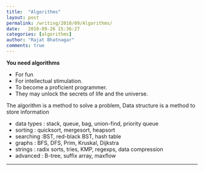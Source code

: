 ```yaml
---
title:  "Algorithms"
layout: post
permalink: /writing/2010/09/Algorithms/
date:   2010-09-26 15:36:27
categories: [algorithms]
author: "Rajat Bhatnagar"
comments: true
---
```


**You need algorithms**

 - For fun  
 - For intellectual stimulation.  
 - To become a proficient programmer.
 -   They may unlock the secrets of life and the universe.
 
 
The algorithm is a method to solve a problem, Data structure is a method to store information

   
 - data types : stack, queue, bag, union-find, priority queue
 - sorting : quicksort, mergesort, heapsort
 - searching :BST, red-black BST, hash table
 - graphs : BFS, DFS, Prim, Kruskal, Dijkstra
 - strings : radix sorts, tries, KMP, regexps, data compression
 - advanced : B-tree, suffix array, maxflow



----------


